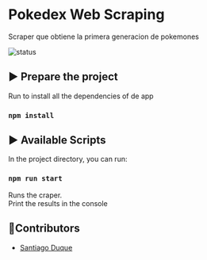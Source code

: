 # Pokedex Web Scraping
Scraper que obtiene la primera generacion de pokemones

![status](https://img.shields.io/badge/Status-End-green)

## ▶️ Prepare the project

Run to install all the dependencies of de app

### `npm install`

## ▶️ Available Scripts

In the project directory, you can run:

### `npm run start`

Runs the craper. <br/>
Print the results in the console

## 👥Contributors
- [Santiago Duque](https://twitter.com/sd8956)
